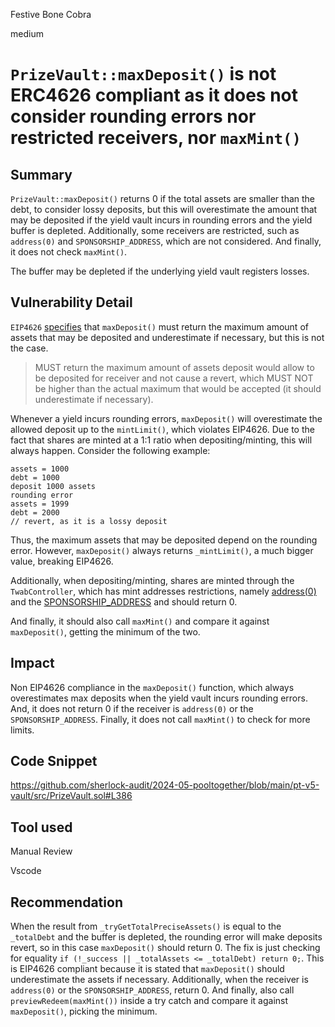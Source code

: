 Festive Bone Cobra

medium

# `PrizeVault::maxDeposit()` is not ERC4626 compliant as it does not consider rounding errors nor restricted receivers, nor `maxMint()`

## Summary

`PrizeVault::maxDeposit()` returns 0 if the total assets are smaller than the debt, to consider lossy deposits, but this will overestimate the amount that may be deposited if the yield vault incurs in rounding errors and the yield buffer is depleted. Additionally, some receivers are restricted, such as `address(0)` and `SPONSORSHIP_ADDRESS`, which are not considered. And finally, it does not check `maxMint()`.

The buffer may be depleted if the underlying yield vault registers losses.

## Vulnerability Detail

`EIP4626` [specifies](https://eips.ethereum.org/EIPS/eip-4626#maxdeposit) that `maxDeposit()` must return the maximum amount of assets that may be deposited and underestimate if necessary, but this is not the case.
> MUST return the maximum amount of assets deposit would allow to be deposited for receiver and not cause a revert, which MUST NOT be higher than the actual maximum that would be accepted (it should underestimate if necessary).

Whenever a yield incurs rounding errors, `maxDeposit()` will overestimate the allowed deposit up to the `mintLimit()`, which violates EIP4626. Due to the fact that shares are minted at a 1:1 ratio when depositing/minting, this will always happen. Consider the following example:
```solidity
assets = 1000
debt = 1000
deposit 1000 assets
rounding error
assets = 1999
debt = 2000
// revert, as it is a lossy deposit
```
Thus, the maximum assets that may be deposited depend on the rounding error. However, `maxDeposit()` always returns `_mintLimit()`, a much bigger value, breaking EIP4626.

Additionally, when depositing/minting, shares are minted through the `TwabController`, which has mint addresses restrictions, namely [address(0)](https://github.com/sherlock-audit/2024-05-pooltogether/blob/main/pt-v5-twab-controller/src/TwabController.sol#L485) and the [SPONSORSHIP_ADDRESS](https://github.com/sherlock-audit/2024-05-pooltogether/blob/main/pt-v5-twab-controller/src/TwabController.sol#L549) and should return 0.

And finally, it should also call `maxMint()` and compare it against `maxDeposit()`, getting the minimum of the two.

## Impact

Non EIP4626 compliance in the `maxDeposit()` function, which always overestimates max deposits when the yield vault incurs rounding errors. And, it does not return 0 if the receiver is `address(0)` or the `SPONSORSHIP_ADDRESS`. Finally, it does not call `maxMint()` to check for more limits.

## Code Snippet

https://github.com/sherlock-audit/2024-05-pooltogether/blob/main/pt-v5-vault/src/PrizeVault.sol#L386

## Tool used

Manual Review

Vscode

## Recommendation

When the result from `_tryGetTotalPreciseAssets()` is equal to the `_totalDebt` and the buffer is depleted, the rounding error will make deposits revert, so in this case `maxDeposit()` should return 0. The fix is just checking for equality `if (!_success || _totalAssets <= _totalDebt) return 0;`. This is EIP4626 compliant because it is stated that `maxDeposit()` should underestimate the assets if necessary.
Additionally, when the receiver is `address(0)` or the `SPONSORSHIP_ADDRESS`, return 0.
And finally, also call `previewRedeem(maxMint())` inside a try catch and compare it against `maxDeposit()`, picking the minimum. 